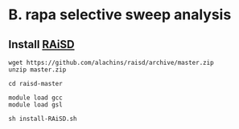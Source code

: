 # B. rapa selective sweep analysis

## Install [RAiSD](https://github.com/alachins/raisd)
```
wget https://github.com/alachins/raisd/archive/master.zip
unzip master.zip

cd raisd-master

module load gcc
module load gsl

sh install-RAiSD.sh
```

